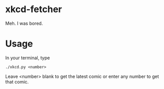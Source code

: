 # xkcd-fetcher
Meh. I was bored.


# Usage
In your terminal, type

    ./xkcd.py <number>

Leave \<number\> blank to get the latest comic or enter any number to get that comic.
